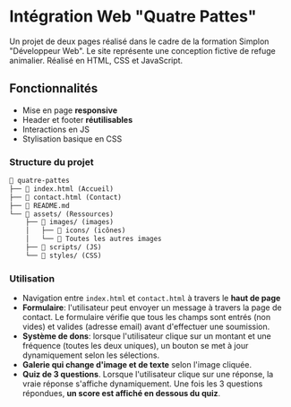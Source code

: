 # Intégration Web "Quatre Pattes"

Un projet de deux pages réalisé dans le cadre de la formation Simplon "Développeur Web". Le site représente une conception fictive de refuge animalier. Réalisé en HTML, CSS et JavaScript.

## Fonctionnalités

- Mise en page **responsive**
- Header et footer **réutilisables**
- Interactions en JS
- Stylisation basique en CSS

### Structure du projet

```md
📂 quatre-pattes
├── 📄 index.html (Accueil)
├── 📄 contact.html (Contact)
├── 📄 README.md
└── 📂 assets/ (Ressources)
    ├── 📂 images/ (images)
    │   ├── 📂 icons/ (icônes)
    │   └── 📄 Toutes les autres images
    ├── 📂 scripts/ (JS)
    └── 📂 styles/ (CSS)
```

### Utilisation

- Navigation entre `index.html` et `contact.html` à travers le **haut de page**
- **Formulaire**: l'utilisateur peut envoyer un message à travers la page de contact. Le formulaire vérifie que tous les champs sont entrés (non vides) et valides (adresse email) avant d'effectuer une soumission.
- **Système de dons**: lorsque l'utilisateur clique sur un montant et une fréquence (toutes les deux uniques), un bouton se met à jour dynamiquement selon les sélections.
- **Galerie qui change d'image et de texte** selon l'image cliquée.
- **Quiz de 3 questions**. Lorsque l'utilisateur clique sur une réponse, la vraie réponse s'affiche dynamiquement. Une fois les 3 questions répondues, **un score est affiché en dessous du quiz**.

